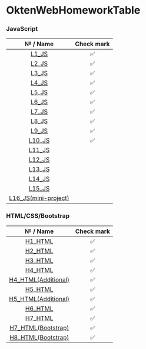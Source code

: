 # OktenWebHomeworkTable
### JavaScript
|   № / Name | Check mark  |
| :----------: | :----------:  |
|   [L1_JS](https://github.com/IFalcoNI/OktenWebHomework/tree/main/JavaScript/L1_JS)  |     ✅      |
|   [L2_JS](https://github.com/IFalcoNI/OktenWebHomework/tree/main/JavaScript/L2_JS)  |     ✅      |
|   [L3_JS](https://github.com/IFalcoNI/OktenWebHomework/tree/main/JavaScript/L3_JS)  |     ✅      |
|   [L4_JS](https://github.com/IFalcoNI/OktenWebHomework/tree/main/JavaScript/L4_JS)  |     ✅      |
|   [L5_JS](https://github.com/IFalcoNI/OktenWebHomework/tree/main/JavaScript/L5_JS)  |     ✅      |
|   [L6_JS](https://github.com/IFalcoNI/OktenWebHomework/tree/main/JavaScript/L6_JS)  |     ✅      |
|   [L7_JS](https://github.com/IFalcoNI/OktenWebHomework/tree/main/JavaScript/L7_JS)  |     ✅      |
|   [L8_JS](https://github.com/IFalcoNI/OktenWebHomework/tree/main/JavaScript/L8_JS)  |     ✅      |
|   [L9_JS](https://github.com/IFalcoNI/OktenWebHomework/tree/main/JavaScript/L9_JS)  |     ✅      |
|   [L10_JS](https://github.com/IFalcoNI/OktenWebHomework/tree/main/JavaScript/L10_JS)  |     ✅      |
|   [L11_JS](https://github.com/IFalcoNI/OktenWebHomework/tree/main/JavaScript/L11_JS)  |          |
|   [L12_JS](https://github.com/IFalcoNI/OktenWebHomework/tree/main/JavaScript/L12_JS)  |          |
|   [L13_JS](https://github.com/IFalcoNI/OktenWebHomework/tree/main/JavaScript/L13_JS)  |          |
|   [L14_JS](https://github.com/IFalcoNI/OktenWebHomework/tree/main/JavaScript/L14_JS)  |          |
|   [L15_JS](https://github.com/IFalcoNI/OktenWebHomework/tree/main/JavaScript/L15_JS)  |          |
|   [L16_JS(mini-project)](https://github.com/IFalcoNI/OktenWebHomework/tree/main/JavaScript/L16_JS)  |          |


### HTML/CSS/Bootstrap
|   № / Name | Check mark  |
| :----------: | :----------:  |
|   [H1_HTML](https://github.com/IFalcoNI/OktenWebHomework/tree/main/HTML/H1_HTML)  |     ✅      |
|   [H2_HTML](https://github.com/IFalcoNI/OktenWebHomework/tree/main/HTML/H2_HTML)  |     ✅      |
|   [H3_HTML](https://github.com/IFalcoNI/OktenWebHomework/tree/main/HTML/H3_HTML)  |     ✅      |
|   [H4_HTML](https://github.com/IFalcoNI/OktenWebHomework/tree/main/HTML/H4_HTML)  |     ✅      |
|   [H4_HTML(Additional)](https://github.com/IFalcoNI/OktenWebHomework/tree/main/HTML/H4_HTML/Additional)  |     ✅      |
|   [H5_HTML](https://github.com/IFalcoNI/OktenWebHomework/tree/main/HTML/H5_HTML)  |      ✅     |
|   [H5_HTML(Additional)](https://github.com/IFalcoNI/OktenWebHomework/tree/main/HTML/H5_HTML/Additional)  |     ✅       |
|   [H6_HTML](https://github.com/IFalcoNI/OktenWebHomework/tree/main/HTML/H6_HTML)  |    ✅       |
|   [H7_HTML](https://github.com/IFalcoNI/OktenWebHomework/tree/main/HTML/H7_HTML)  |     ✅      |
|   [H7_HTML(Bootstrap)](https://github.com/IFalcoNI/OktenWebHomework/tree/main/HTML/H7_HTML/BootstrapEdition)  |     ✅      |
|   [H8_HTML(Bootstrap)](https://github.com/IFalcoNI/OktenWebHomework/tree/main/HTML/H8_HTML)  |    ✅      |
